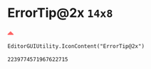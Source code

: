 # ErrorTip@2x `14x8`
<img src="/img/ErrorTip@2x.png" width=14 height=8>

``` CSharp
EditorGUIUtility.IconContent("ErrorTip@2x")
```
```
2239774571967622715
```
